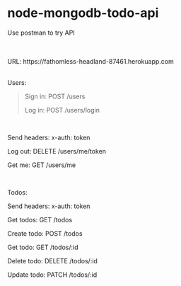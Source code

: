 # node-mongodb-todo-api
<p>Use postman to try API</p>
<br><br>
URL: https://fathomless-headland-87461.herokuapp.com
<br><br>
<p>Users:<p>
  <blockquote>
  <p>Sign in: POST /users</p>
  <p>Log in: POST /users/login</p>
  </blockquote>
  <br>
  <p>Send headers: x-auth: token</p>
  <p>Log out: DELETE /users/me/token</p>
  <p>Get me: GET /users/me</p>
<br>
<p>Todos:</p>
  <p>Send headers: x-auth: token</p>
  <p>Get todos: GET /todos</p>
  <p>Create todo: POST /todos</p>
  <p>Get todo: GET /todos/:id</p>
  <p>Delete todo: DELETE /todos/:id</p>
  <p>Update todo: PATCH /todos/:id</p>
